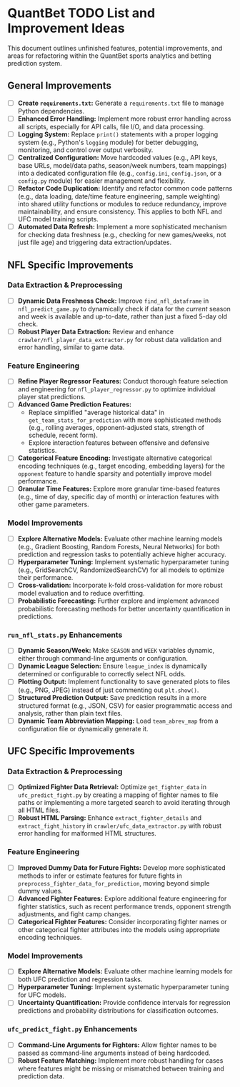 # QuantBet TODO List and Improvement Ideas

This document outlines unfinished features, potential improvements, and areas for refactoring within the QuantBet sports analytics and betting prediction system.

## General Improvements

- [ ] **Create `requirements.txt`:** Generate a `requirements.txt` file to manage Python dependencies.
- [ ] **Enhanced Error Handling:** Implement more robust error handling across all scripts, especially for API calls, file I/O, and data processing.
- [ ] **Logging System:** Replace `print()` statements with a proper logging system (e.g., Python's `logging` module) for better debugging, monitoring, and control over output verbosity.
- [ ] **Centralized Configuration:** Move hardcoded values (e.g., API keys, base URLs, model/data paths, season/week numbers, team mappings) into a dedicated configuration file (e.g., `config.ini`, `config.json`, or a `config.py` module) for easier management and flexibility.
- [ ] **Refactor Code Duplication:** Identify and refactor common code patterns (e.g., data loading, date/time feature engineering, sample weighting) into shared utility functions or modules to reduce redundancy, improve maintainability, and ensure consistency. This applies to both NFL and UFC model training scripts.
- [ ] **Automated Data Refresh:** Implement a more sophisticated mechanism for checking data freshness (e.g., checking for new games/weeks, not just file age) and triggering data extraction/updates.

## NFL Specific Improvements

### Data Extraction & Preprocessing
- [ ] **Dynamic Data Freshness Check:** Improve `find_nfl_dataframe` in `nfl_predict_game.py` to dynamically check if data for the *current* season and week is available and up-to-date, rather than just a fixed 5-day old check.
- [ ] **Robust Player Data Extraction:** Review and enhance `crawler/nfl_player_data_extractor.py` for robust data validation and error handling, similar to game data.

### Feature Engineering
- [ ] **Refine Player Regressor Features:** Conduct thorough feature selection and engineering for `nfl_player_regressor.py` to optimize individual player stat predictions.
- [ ] **Advanced Game Prediction Features:**
    - Replace simplified "average historical data" in `get_team_stats_for_prediction` with more sophisticated methods (e.g., rolling averages, opponent-adjusted stats, strength of schedule, recent form).
    - Explore interaction features between offensive and defensive statistics.
- [ ] **Categorical Feature Encoding:** Investigate alternative categorical encoding techniques (e.g., target encoding, embedding layers) for the `opponent` feature to handle sparsity and potentially improve model performance.
- [ ] **Granular Time Features:** Explore more granular time-based features (e.g., time of day, specific day of month) or interaction features with other game parameters.

### Model Improvements
- [ ] **Explore Alternative Models:** Evaluate other machine learning models (e.g., Gradient Boosting, Random Forests, Neural Networks) for both prediction and regression tasks to potentially achieve higher accuracy.
- [ ] **Hyperparameter Tuning:** Implement systematic hyperparameter tuning (e.g., GridSearchCV, RandomizedSearchCV) for all models to optimize their performance.
- [ ] **Cross-validation:** Incorporate k-fold cross-validation for more robust model evaluation and to reduce overfitting.
- [ ] **Probabilistic Forecasting:** Further explore and implement advanced probabilistic forecasting methods for better uncertainty quantification in predictions.

### `run_nfl_stats.py` Enhancements
- [ ] **Dynamic Season/Week:** Make `SEASON` and `WEEK` variables dynamic, either through command-line arguments or configuration.
- [ ] **Dynamic League Selection:** Ensure `league_index` is dynamically determined or configurable to correctly select NFL odds.
- [ ] **Plotting Output:** Implement functionality to save generated plots to files (e.g., PNG, JPEG) instead of just commenting out `plt.show()`.
- [ ] **Structured Prediction Output:** Save prediction results in a more structured format (e.g., JSON, CSV) for easier programmatic access and analysis, rather than plain text files.
- [ ] **Dynamic Team Abbreviation Mapping:** Load `team_abrev_map` from a configuration file or dynamically generate it.

## UFC Specific Improvements

### Data Extraction & Preprocessing
- [ ] **Optimized Fighter Data Retrieval:** Optimize `get_fighter_data` in `ufc_predict_fight.py` by creating a mapping of fighter names to file paths or implementing a more targeted search to avoid iterating through all HTML files.
- [ ] **Robust HTML Parsing:** Enhance `extract_fighter_details` and `extract_fight_history` in `crawler/ufc_data_extractor.py` with robust error handling for malformed HTML structures.

### Feature Engineering
- [ ] **Improved Dummy Data for Future Fights:** Develop more sophisticated methods to infer or estimate features for future fights in `preprocess_fighter_data_for_prediction`, moving beyond simple dummy values.
- [ ] **Advanced Fighter Features:** Explore additional feature engineering for fighter statistics, such as recent performance trends, opponent strength adjustments, and fight camp changes.
- [ ] **Categorical Fighter Features:** Consider incorporating fighter names or other categorical fighter attributes into the models using appropriate encoding techniques.

### Model Improvements
- [ ] **Explore Alternative Models:** Evaluate other machine learning models for both UFC prediction and regression tasks.
- [ ] **Hyperparameter Tuning:** Implement systematic hyperparameter tuning for UFC models.
- [ ] **Uncertainty Quantification:** Provide confidence intervals for regression predictions and probability distributions for classification outcomes.

### `ufc_predict_fight.py` Enhancements
- [ ] **Command-Line Arguments for Fighters:** Allow fighter names to be passed as command-line arguments instead of being hardcoded.
- [ ] **Robust Feature Matching:** Implement more robust handling for cases where features might be missing or mismatched between training and prediction data.
